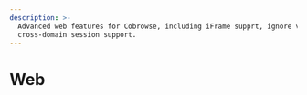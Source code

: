 ```yaml
---
description: >-
  Advanced web features for Cobrowse, including iFrame supprt, ignore views and
  cross-domain session support.
---
```


# Web

